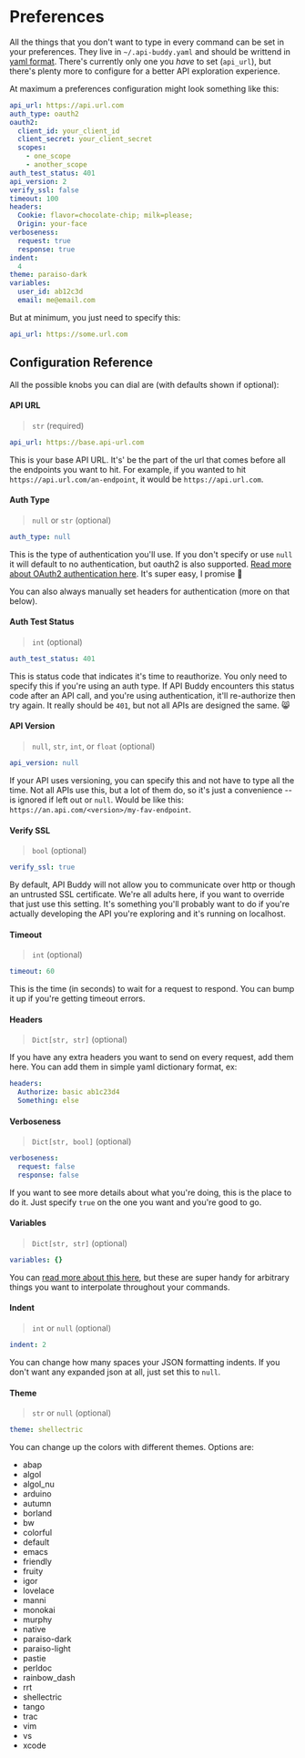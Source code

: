 # Preferences
All the things that you don't want to type in every command can be set in your preferences. They live in `~/.api-buddy.yaml` and should be writtend in [yaml format](https://yaml.org). There's currently only one you *have* to set (`api_url`), but there's plenty more to configure for a better API exploration experience.

At maximum a preferences configuration might look something like this:
```yaml
api_url: https://api.url.com
auth_type: oauth2
oauth2:
  client_id: your_client_id
  client_secret: your_client_secret
  scopes:
    - one_scope
    - another_scope
auth_test_status: 401
api_version: 2
verify_ssl: false
timeout: 100
headers:
  Cookie: flavor=chocolate-chip; milk=please;
  Origin: your-face
verboseness:
  request: true
  response: true
indent:
  4
theme: paraiso-dark
variables:
  user_id: ab12c3d
  email: me@email.com
```

But at minimum, you just need to specify this:
```yaml
api_url: https://some.url.com
```

## Configuration Reference
All the possible knobs you can dial are (with defaults shown if optional):

#### API URL
>`str` (required)
```yaml
api_url: https://base.api-url.com
```

This is your base API URL. It's' be the part of the url that comes before all the endpoints you want to hit. For example, if you wanted to hit `https://api.url.com/an-endpoint`, it would be `https://api.url.com`.


#### Auth Type
> `null` or `str` (optional)
```yaml
auth_type: null
```

This is the type of authentication you'll use. If you don't specify or use `null` it will default to no authentication, but oauth2 is also supported. [Read more about OAuth2 authentication here](https://github.com/fonsecapeter/api-buddy/blob/master/docs/oauth2.md). It's super easy, I promise 😬

You can also always manually set headers for authentication (more on that below).

#### Auth Test Status
> `int` (optional)
```yaml
auth_test_status: 401
```

This is status code that indicates it's time to reauthorize. You only need to specify this if you're using an auth type. If API Buddy encounters this status code after an API call, and you're using authentication, it'll re-authorize then try again. It really should be `401`, but not all APIs are designed the same. 😸

#### API Version
> `null`, `str`, `int`, or `float` (optional)
```yaml
api_version: null
```

If your API uses versioning, you can specify this and not have to type all the time. Not all APIs use this, but a lot of them do, so it's just a convenience -- is ignored if left out or `null`. Would be like this: `https://an.api.com/<version>/my-fav-endpoint`.

#### Verify SSL
> `bool` (optional)
```yaml
verify_ssl: true
```

By default, API Buddy will not allow you to communicate over http or though an untrusted SSL certificate. We're all adults here, if you want to override that just use this setting. It's something you'll probably want to do if you're actually developing the API you're exploring and it's running on localhost.

#### Timeout
> `int` (optional)
```yaml
timeout: 60
```

This is the time (in seconds) to wait for a request to respond. You can bump it up if you're getting timeout errors.

#### Headers
> `Dict[str, str]` (optional)

If you have any extra headers you want to send on every request, add them here. You can add them in simple yaml dictionary format, ex:
```yaml
headers:
  Authorize: basic ab1c23d4
  Something: else
```

#### Verboseness
> `Dict[str, bool]` (optional)
```yaml
verboseness:
  request: false
  response: false
```

If you want to see more details about what you're doing, this is the place to do it. Just specify `true` on the one you want and you're good to go.

#### Variables
> `Dict[str, str]` (optional)
```yaml
variables: {}
```

You can [read more about this here](https://github.com/fonsecapeter/api-buddy/blob/master/docs/variables.md), but these are super handy for arbitrary things you want to interpolate throughout your commands.

#### Indent
> `int` or `null` (optional)
```yaml
indent: 2
```

You can change how many spaces your JSON formatting indents. If you don't want any expanded json at all, just set this to `null`.

#### Theme
> `str` or `null` (optional)
```yaml
theme: shellectric
```

You can change up the colors with different themes. Options are:
- abap
- algol
- algol_nu
- arduino
- autumn
- borland
- bw
- colorful
- default
- emacs
- friendly
- fruity
- igor
- lovelace
- manni
- monokai
- murphy
- native
- paraiso-dark
- paraiso-light
- pastie
- perldoc
- rainbow_dash
- rrt
- shellectric
- tango
- trac
- vim
- vs
- xcode
